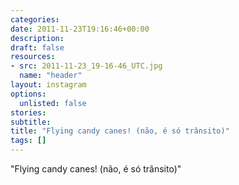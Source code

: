 ```yaml
---
categories:
date: 2011-11-23T19:16:46+00:00
description:
draft: false
resources:
- src: 2011-11-23_19-16-46_UTC.jpg
  name: "header"
layout: instagram
options:
  unlisted: false
stories:
subtitle:
title: "Flying candy canes! (não, é só trânsito)"
tags: []
---
```


"Flying candy canes! (não, é só trânsito)"
